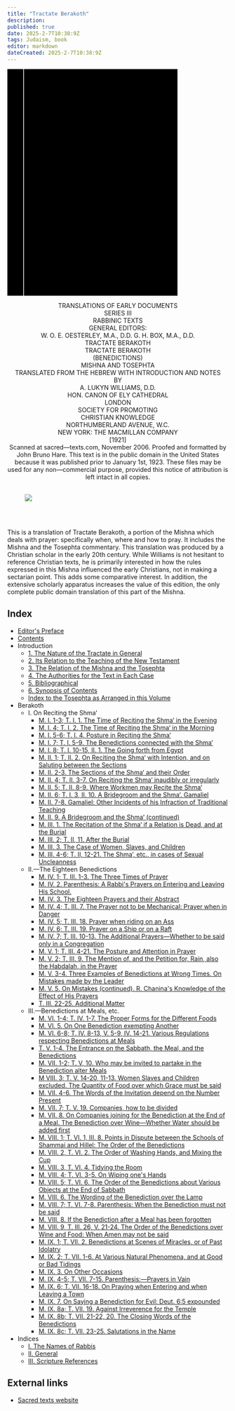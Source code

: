 ```yaml
---
title: "Tractate Berakoth"
description: 
published: true
date: 2025-2-7T10:38:9Z
tags: Judaism, book
editor: markdown
dateCreated: 2025-2-7T10:38:9Z
---
```


<div class="urantiapedia-book-front urantiapedia-book-islam"><svg xmlns="http://www.w3.org/2000/svg" width="102.6mm" height="136.8mm" viewBox="0 0 102.6 136.8" version="1.1">	<g transform="translate(-7,-5)">		<rect width="9.6" height="136.8" x="7" y="5" />		<rect width="96.9" height="136.8" x="17" y="5" />		<text style="font-size:5px" x="61" y="22">A. Lukyn Williams</text>		<text style="font-size:4px" x="61" y="125">1921</text>		<text style="font-size:9px" x="61" y="60">Tractate Berakoth</text>	</g></svg></div><p style="text-align:center;">TRANSLATIONS OF EARLY DOCUMENTS<br>SERIES III<br>RABBINIC TEXTS<br>GENERAL EDITORS:<br>W. O. E. OESTERLEY, M.A., D.D. G. H. BOX, M.A., D.D.<br>TRACTATE BERAKOTH<br><span class="text-h3">TRACTATE BERAKOTH</span><br>(BENEDICTIONS)<br>MISHNA AND TOSEPHTA<br>TRANSLATED FROM THE HEBREW WITH INTRODUCTION AND NOTES<br>BY<br><span class="text-h5">A. LUKYN WILLIAMS, D.D.</span><br>HON. CANON OF ELY CATHEDRAL<br>LONDON<br>SOCIETY FOR PROMOTING<br>CHRISTIAN KNOWLEDGE<br>NORTHUMBERLAND AVENUE, W.C.<br>NEW YORK: THE MACMILLAN COMPANY<br>[1921]<br>Scanned at sacred—texts.com, November 2006. Proofed and formatted by John Bruno Hare. This text is in the public domain in the United States because it was published prior to January 1st, 1923. These files may be used for any non—commercial purpose, provided this notice of attribution is left intact in all copies.<br><br></p><figure id="Figure_1" class="image urantiapedia image-style-align-center"><img src="/image/book/Judaism/Tractate_Berakoth/barukh.jpg"></figure><br style="clear:both;"/><br>This is a translation of Tractate Berakoth, a portion of the Mishna which deals with prayer: specifically when, where and how to pray. It includes the Mishna and the Tosephta commentary. This translation was produced by a Christian scholar in the early 20th century. While Williams is not hesitant to reference Christian texts, he is primarily interested in how the rules expressed in this Mishna influenced the early Christians, not in making a sectarian point. This adds some comparative interest. In addition, the extensive scholarly apparatus increases the value of this edition, the only complete public domain translation of this part of the Mishna.
## Index

- [Editor's Preface](/en/book/Judaism/Tractate_Berakoth/Editors_Preface)
- [Contents](/en/book/Judaism/Tractate_Berakoth/Contents)
- Introduction
	- [1. The Nature of the Tractate in General](/en/book/Judaism/Tractate_Berakoth/Introduction_1)
	- [2. Its Relation to the Teaching of the New Testament](/en/book/Judaism/Tractate_Berakoth/Introduction_2)
	- [3. The Relation of the Mishna and the Tosephta](/en/book/Judaism/Tractate_Berakoth/Introduction_3)
	- [4. The Authorities for the Text in Each Case](/en/book/Judaism/Tractate_Berakoth/Introduction_4)
	- [5. Bibliographical](/en/book/Judaism/Tractate_Berakoth/Introduction_5)
	- [6. Synopsis of Contents](/en/book/Judaism/Tractate_Berakoth/Introduction_6)
	- [Index to the Tosephta as Arranged in this Volume](/en/book/Judaism/Tractate_Berakoth/Introduction_7)
- Berakoth
	- I. On Reciting the Shma‘
		- [M. I. 1-3; T. I. 1. The Time of Reciting the Shma‘ in the Evening](/en/book/Judaism/Tractate_Berakoth/Berakoth_1_1)
		- [M. I. 4; T. I. 2. The Time of Reciting the Shma‘ in the Morning](/en/book/Judaism/Tractate_Berakoth/Berakoth_1_1#p4)
		- [M. I. 5-6; T. I. 4. Posture in Reciting the Shma‘](/en/book/Judaism/Tractate_Berakoth/Berakoth_1_1#p5)
		- [M. I. 7; T. I. 5-9. The Benedictions connected with the Shma‘](/en/book/Judaism/Tractate_Berakoth/Berakoth_1_1#p7)
		- [M. I. 8; T. I. 10-15, II. 1. The Going forth from Egypt](/en/book/Judaism/Tractate_Berakoth/Berakoth_1_1#p8)
		- [M. II. 1; T. II. 2. On Reciting the Shma‘ with Intention, and on Saluting between the Sections](/en/book/Judaism/Tractate_Berakoth/Berakoth_1_2)
		- [M. II. 2-3. The Sections of the Shma‘ and their Order](/en/book/Judaism/Tractate_Berakoth/Berakoth_1_2#p2)
		- [M. II. 4; T. II. 3-7. On Reciting the Shma‘ inaudibly or irregularly](/en/book/Judaism/Tractate_Berakoth/Berakoth_1_2#p4)
		- [M. II. 5; T. II. 8-9. Where Workmen may Recite the Shma‘](/en/book/Judaism/Tractate_Berakoth/Berakoth_1_2#p5)
		- [M. II. 6; T. I. 3, II. 10. A Bridegroom and the Shma‘. Gamaliel](/en/book/Judaism/Tractate_Berakoth/Berakoth_1_2#p6)
		- [M. II. 7-8. Gamaliel: Other Incidents of his Infraction of Traditional Teaching](/en/book/Judaism/Tractate_Berakoth/Berakoth_1_2#p7)
		- [M. II. 9. A Bridegroom and the Shma‘ (continued)](/en/book/Judaism/Tractate_Berakoth/Berakoth_1_2#p9)
		- [M. III. 1. The Recitation of the Shma‘ if a Relation is Dead, and at the Burial](/en/book/Judaism/Tractate_Berakoth/Berakoth_1_3)
		- [M. III. 2; T. II, 11. After the Burial](/en/book/Judaism/Tractate_Berakoth/Berakoth_1_3#p2)
		- [M. III. 3. The Case of Women, Slaves, and Children](/en/book/Judaism/Tractate_Berakoth/Berakoth_1_3#p3)
		- [M. III. 4-6; T. II, 12-21. The Shma‘, etc., in cases of Sexual Uncleanness](/en/book/Judaism/Tractate_Berakoth/Berakoth_1_3#p4)
	- II.—The Eighteen Benedictions
		- [M. IV. 1; T. III. 1-3. The Three Times of Prayer](/en/book/Judaism/Tractate_Berakoth/Berakoth_2_4)
		- [M. IV. 2. Parenthesis: A Rabbi's Prayers on Entering and Leaving His School.](/en/book/Judaism/Tractate_Berakoth/Berakoth_2_4#p2)
		- [M. IV. 3. The Eighteen Prayers and their Abstract](/en/book/Judaism/Tractate_Berakoth/Berakoth_2_4#p3)
		- [M. IV. 4; T. III. 7. The Prayer not to be Mechanical: Prayer when in Danger](/en/book/Judaism/Tractate_Berakoth/Berakoth_2_4#p4)
		- [M. IV. 5; T. III. 18. Prayer when riding on an Ass](/en/book/Judaism/Tractate_Berakoth/Berakoth_2_4#p5)
		- [M. IV. 6; T. III. 19. Prayer on a Ship or on a Raft](/en/book/Judaism/Tractate_Berakoth/Berakoth_2_4#p6)
		- [M. IV. 7; T. III. 10-13. The Additional Prayers—Whether to be said only in a Congregation](/en/book/Judaism/Tractate_Berakoth/Berakoth_2_4#p7)
		- [M. V. 1; T. III. 4-21. The Posture and Attention in Prayer](/en/book/Judaism/Tractate_Berakoth/Berakoth_2_5)
		- [M. V. 2; T. III. 9. The Mention of, and the Petition for, Rain, also the Habdalah, in the Prayer](/en/book/Judaism/Tractate_Berakoth/Berakoth_2_5#p2)
		- [M. V. 3-4. Three Examples of Benedictions at Wrong Times. On Mistakes made by the Leader](/en/book/Judaism/Tractate_Berakoth/Berakoth_2_5#p3)
		- [M. V. 5. On Mistakes (continued). R. Chanina's Knowledge of the Effect of His Prayers](/en/book/Judaism/Tractate_Berakoth/Berakoth_2_5#p5)
		- [T. III. 22-25. Additional Matter](/en/book/Judaism/Tractate_Berakoth/Berakoth_2_6)
	- III.—Benedictions at Meals, etc.
		- [M. VI. 1-4; T. IV. 1-7. The Proper Forms for the Different Foods](/en/book/Judaism/Tractate_Berakoth/Berakoth_3_6)
		- [M. VI. 5. On One Benediction exempting Another](/en/book/Judaism/Tractate_Berakoth/Berakoth_3_6#p1)
		- [M. VI. 6-8; T. IV. 8-13, V. 5-9, IV. 14-21. Various Regulations respecting Benedictions at Meals](/en/book/Judaism/Tractate_Berakoth/Berakoth_3_6#p2)
		- [T. V. 1-4. The Entrance on the Sabbath, the Meal, and the Benedictions](/en/book/Judaism/Tractate_Berakoth/Berakoth_3_6#p3)
		- [M. VII. 1-2; T. V, 10. Who may be invited to partake in the Benediction alter Meals](/en/book/Judaism/Tractate_Berakoth/Berakoth_3_7)
		- [M VIII. 3; T. V. 14-20, 11-13. Women Slaves and Children excluded. The Quantity of Food over which Grace must be said](/en/book/Judaism/Tractate_Berakoth/Berakoth_3_7#p3)
		- [M. VII. 4-6. The Words of the Invitation depend on the Number Present](/en/book/Judaism/Tractate_Berakoth/Berakoth_3_7#p4)
		- [M. VII. 7; T. V. 19. Companies, how to be divided](/en/book/Judaism/Tractate_Berakoth/Berakoth_3_7#p7)
		- [M. VII. 8. On Companies joining for the Benediction at the End of a Meal. The Benediction over Wine—Whether Water should be added first](/en/book/Judaism/Tractate_Berakoth/Berakoth_3_7#p8)
		- [M. VIII. 1; T. VI. 1, III. 8. Points in Dispute between the Schools of Shammai and Hillel: The Order of the Benedictions](/en/book/Judaism/Tractate_Berakoth/Berakoth_3_8)
		- [M. VIII. 2, T. VI. 2. The Order of Washing Hands, and Mixing the Cup](/en/book/Judaism/Tractate_Berakoth/Berakoth_3_8#p2)
		- [M. VIII. 3, T. VI. 4. Tidying the Room](/en/book/Judaism/Tractate_Berakoth/Berakoth_3_8#p3)
		- [M. VIII. 4; T. VI. 3-5. On Wiping one's Hands](/en/book/Judaism/Tractate_Berakoth/Berakoth_3_8#p4)
		- [M. VIII. 5; T. VI. 6. The Order of the Benedictions about Various Objects at the End of Sabbath](/en/book/Judaism/Tractate_Berakoth/Berakoth_3_8#p5)
		- [M. VIII. 6. The Wording of the Benediction over the Lamp](/en/book/Judaism/Tractate_Berakoth/Berakoth_3_8#p6)
		- [M. VIII. 7; T. VI. 7-8. Parenthesis: When the Benediction must not be said](/en/book/Judaism/Tractate_Berakoth/Berakoth_3_8#p7)
		- [M. VIII. 8. If the Benediction after a Meal has been forgotten](/en/book/Judaism/Tractate_Berakoth/Berakoth_3_8#p8)
		- [M. VIII. 9, T. III. 26, V. 21-24. The Order of the Benedictions over Wine and Food: When Amen may not be said](/en/book/Judaism/Tractate_Berakoth/Berakoth_3_8#p9)
		- [M. IX. 1; T. VII. 2. Benedictions at Scenes of Miracles, or of Past Idolatry](/en/book/Judaism/Tractate_Berakoth/Berakoth_3_9)
		- [M. IX. 2; T. VII. 1-6. At Various Natural Phenomena, and at Good or Bad Tidings](/en/book/Judaism/Tractate_Berakoth/Berakoth_3_9#p2)
		- [M. IX. 3. On Other Occasions](/en/book/Judaism/Tractate_Berakoth/Berakoth_3_9#p3)
		- [M. IX. 4-5; T. VII. 7-15. Parenthesis:—Prayers in Vain](/en/book/Judaism/Tractate_Berakoth/Berakoth_3_9#p4)
		- [M. IX. 6; T. VII. 16-18. On Praying when Entering and when Leaving a Town](/en/book/Judaism/Tractate_Berakoth/Berakoth_3_9#p6)
		- [M. IX. 7. On Saying a Benediction for Evil: Deut. 6:5 expounded](/en/book/Judaism/Tractate_Berakoth/Berakoth_3_9#p7)
		- [M. IX. 8a; T. VII. 19. Against Irreverence for the Temple](/en/book/Judaism/Tractate_Berakoth/Berakoth_3_9#p8a)
		- [M. IX. 8b; T. VII. 21-22, 20. The Closing Words of the Benedictions](/en/book/Judaism/Tractate_Berakoth/Berakoth_3_9#p8b)
		- [M. IX. 8c; T. VII. 23-25. Salutations in the Name](/en/book/Judaism/Tractate_Berakoth/Berakoth_3_9#p8c)
- Indices
	- [I. The Names of Rabbis](/en/book/Judaism/Tractate_Berakoth/Indices_1)
	- [II. General](/en/book/Judaism/Tractate_Berakoth/Indices_2)
	- [III. Scripture References](/en/book/Judaism/Tractate_Berakoth/Indices_3)

## External links

- [Sacred texts website](https://sacred-texts.com/jud/tbr/index.htm)
